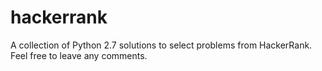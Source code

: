 # hackerrank
A collection of Python 2.7 solutions to select problems from HackerRank. Feel free to leave any comments.
